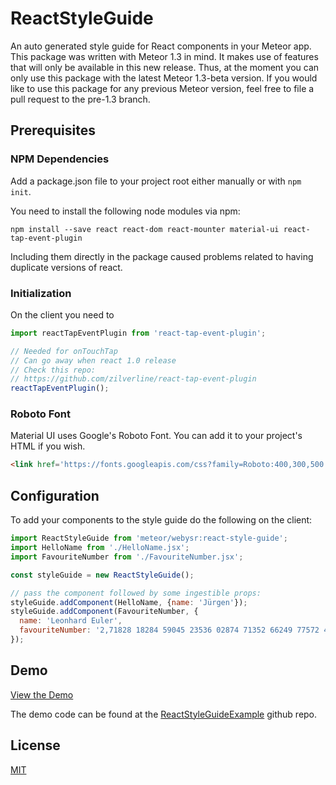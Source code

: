 # ReactStyleGuide

An auto generated style guide for React components in your Meteor app. This package was written with Meteor 1.3 in mind. It makes use of features that will only be available in this new release. Thus, at the moment you can only use this package with the latest Meteor 1.3-beta version. If you would like to use this package for any previous Meteor version, feel free to file a pull request to the pre-1.3 branch.

## Prerequisites

### NPM Dependencies

Add a package.json file to your project root either manually or with `npm init`.

You need to install the following node modules via npm:

```
npm install --save react react-dom react-mounter material-ui react-tap-event-plugin
```

Including them directly in the package caused problems related to having duplicate versions of react.

### Initialization

On the client you need to

```javascript
import reactTapEventPlugin from 'react-tap-event-plugin';

// Needed for onTouchTap
// Can go away when react 1.0 release
// Check this repo:
// https://github.com/zilverline/react-tap-event-plugin
reactTapEventPlugin();
```

### Roboto Font

Material UI uses Google's Roboto Font. You can add it to your project's HTML if you wish.

```html
<link href='https://fonts.googleapis.com/css?family=Roboto:400,300,500' rel='stylesheet' type='text/css'>
```

## Configuration

To add your components to the style guide do the following on the client:

```javascript
import ReactStyleGuide from 'meteor/webysr:react-style-guide';
import HelloName from './HelloName.jsx';
import FavouriteNumber from './FavouriteNumber.jsx';

const styleGuide = new ReactStyleGuide();

// pass the component followed by some ingestible props:
styleGuide.addComponent(HelloName, {name: 'Jürgen'});
styleGuide.addComponent(FavouriteNumber, {
  name: 'Leonhard Euler',
  favouriteNumber: '2,71828 18284 59045 23536 02874 71352 66249 77572 47093 69995 ...'
});
```
## Demo

[View the Demo](http://react-style-guide-example.meteor.com/)

The demo code can be found at the [ReactStyleGuideExample](https://github.com/webysr/react-style-guide-example) github repo.

## License

[MIT](../master/LICENSE)
